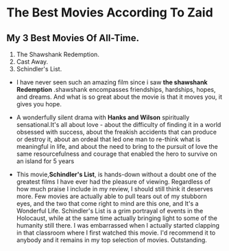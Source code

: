 # The Best Movies According To Zaid
## My 3 Best Movies Of All-Time.
1. The Shawshank Redemption.
2. Cast Away.
3. Schindler's List.

- I have never seen such an amazing film since i saw **the shawshank Redemption** .shawshank encompasses friendships, hardships, hopes, and dreams. And what is so great about the movie is that it moves you, it gives you hope.

- A wonderfully silent drama with **Hanks and Wilson** spiritually sensational.It's all about love - about the difficulty of finding it in a world obsessed with success, about the freakish accidents that can produce or destroy it, about an ordeal that led one man to re-think what is meaningful in life, and about the need to bring to the pursuit of love the same resourcefulness and courage that enabled the hero to survive on an island for 5 years

- This movie,**Schindler's List**, is hands-down without a doubt one of the greatest films I have ever had the pleasure of viewing. Regardless of how much praise I include in my review, I should still think it deserves more. Few movies are actually able to pull tears out of my stubborn eyes, and the two that come right to mind are this one, and It's a Wonderful Life. Schindler's List is a grim portrayal of events in the Holocaust, while at the same time actually bringing light to some of the humanity still there. I was embarrassed when I actually started clapping in that classroom where I first watched this movie. I'd recommend it to anybody and it remains in my top selection of movies. Outstanding.


